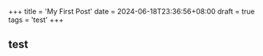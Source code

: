 +++
title = 'My First Post'
date = 2024-06-18T23:36:56+08:00
draft = true
tags = 'test'
+++

## test